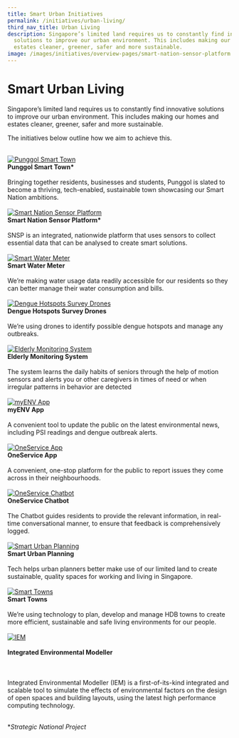 ```yaml
---
title: Smart Urban Initiatives
permalink: /initiatives/urban-living/
third_nav_title: Urban Living
description: Singapore’s limited land requires us to constantly find innovative
  solutions to improve our urban environment. This includes making our homes and
  estates cleaner, greener, safer and more sustainable.
image: /images/initiatives/overview-pages/smart-nation-sensor-platform.png
---
```

# Smart Urban Living

Singapore’s limited land requires us to constantly find innovative solutions to improve our urban environment. This includes making our homes and estates cleaner, greener, safer and more sustainable.

The initiatives below outline how we aim to achieve this.

<br>
<div class="row">
<div class="col"> 
<a href="/initiatives/strategic-national-projects/punggolst"><img src="/images/initiatives/pdd.jpeg" alt="Punggol Smart Town"></a><br>
	<div class="header"><b>Punggol Smart Town*</b></div><br>
	<div class="para">Bringing together residents, businesses and students, Punggol is slated to become a thriving, tech-enabled, sustainable town showcasing our Smart Nation ambitions.

</div>
<br>

</div>
	<div class="col"> 
<a href="/initiatives/strategic-national-projects/smart-nation-sensor-platform"><img src="/images/initiatives/smart-nation-sensor-platform-snp.jpeg" alt="Smart Nation Sensor Platform"></a><br>
		<div class="header"><b>Smart Nation Sensor Platform*<br></b></div><br>
		<div class="para">SNSP is an integrated, nationwide platform that uses sensors to collect essential data that can be analysed to create smart solutions.
</div>
<br>

</div>
	<div class="col"> 
<a href="/initiatives/urban-living/smartwatermeter/"><img src="/images/initiatives/overview-pages/amr-trial.png" alt="Smart Water Meter"></a><br>
		<div class="header"><b>Smart Water Meter</b></div><br>
		<div class="para">We’re making water usage data readily accessible for our residents so they can better manage their water consumption and bills.
</div>
<br></div></div>


<div class="row">
<div class="col"> 
<a href="/initiatives/urban-living/dengue-hotspots-survey-drones"><img src="images/initiatives/drone-with-camera-for-dengue-survey.jpg" alt="Dengue Hotspots Survey Drones"></a><br>
	<div class="header"><b>Dengue Hotspots Survey Drones</b></div><br>
	<div class="para">We’re using drones to identify possible dengue hotspots and manage any outbreaks.
</div>
<br>

</div>
	<div class="col"> 
<a href="/initiatives/urban-living/ems"><img src="/images/initiatives/hdbsmartimage_thumbnail.jpeg" alt="Elderly Monitoring System"></a><br>
	<div class="header"><b>Elderly Monitoring System</b></div><br>
	<div class="para"> The system  learns the daily habits of seniors through the help of motion sensors and alerts you or other caregivers in times of need or when irregular patterns in behavior are detected
</div>
<br>

</div>
	<div class="col"> 
<a href="/initiatives/urban-living/myenv-app"><img src="/images/initiatives/overview-pages/myenv.jpeg" alt="myENV App"></a><br>
	<div class="header"><b>myENV App</b></div><br>
	<div class="para">A convenient tool to update the public on the latest environmental news, including PSI readings and dengue outbreak alerts.
</div>
<br></div></div>

<div class="row">
<div class="col"> 
<a href="/initiatives/urban-living/oneservice-app"><img src="/images/initiatives/overview-pages/oneservice.jpeg" alt="OneService App"></a><br>
    <div class="header"><b>OneService App</b></div><br>
    <div class="para">A convenient, one-stop platform for the public to report issues they come across in their neighbourhoods.
</div>
<br>

</div>
	<div class="col"> 
<a href="/initiatives/urban-living/oneservice-chatbot"><img src="/images/initiatives/overview-pages/oneservice.jpeg" alt="OneService Chatbot"></a><br>
    <div class="header"><b>OneService Chatbot</b></div><br>
    <div class="para">The Chatbot guides residents to provide the relevant information, in real-time conversational manner, to ensure that feedback is comprehensively logged. 
</div>
<br>

</div>
	<div class="col"> 
<a href="/initiatives/urban-living/urban-planning"><img src="/images/initiatives/overview-pages/planning-people-businesses.png" alt="Smart Urban Planning"></a><br>
     <div class="header"><b>Smart Urban Planning</b></div><br>
    <div class="para">Tech helps urban planners better make use of our limited land to create sustainable, quality spaces for working and living in Singapore.
</div>
<br></div></div>

<div class="row">
<div class="col"> 
<a href="/initiatives/urban-living/smart-towns"><img src="/images/initiatives/overview-pages/smart-towns.png" alt="Smart Towns"></a><br>
    <div class="header"><b>Smart Towns</b></div><br>
    <div class="para">We’re using technology to plan, develop and manage HDB towns to create more efficient, sustainable and safe living environments for our people.
</div>
<br>

</div>
	<div class="col"> 
<a href="/initiatives/urban-living/integrated-environmental-modeller"><img src="/images/initiatives/iem thumbnail.png" alt="IEM"></a>
		<div class="header"> <br><b>Integrated Environmental Modeller<br></b></div><br><br>
		<div class="para"><br>Integrated Environmental Modeller (IEM) is a first-of-its-kind integrated and scalable tool to simulate the effects of environmental factors on the design of open spaces and building layouts, using the latest high performance computing technology.
</div>
</div>

<div class="col">
</div>
<br>
</div>


**Strategic National Project*